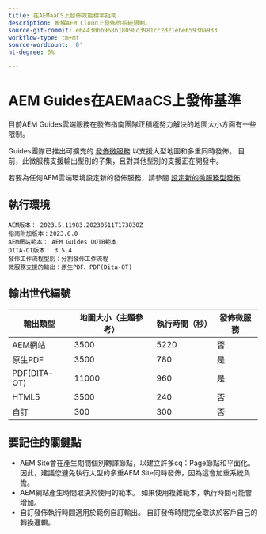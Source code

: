 ```yaml
---
title: 在AEMaaCS上發佈效能標竿指南
description: 瞭解AEM Cloud上發佈的系統限制。
source-git-commit: e64430bb968b18090c3981cc2d21ebe6593ba933
workflow-type: tm+mt
source-wordcount: '0'
ht-degree: 0%

---
```



# AEM Guides在AEMaaCS上發佈基準

目前AEM Guides雲端服務在發佈指南團隊正積極努力解決的地圖大小方面有一些限制。

Guides團隊已推出可擴充的 [發佈微服務](publish-microservice-architecture-and-performance.md) 以支援大型地圖和多重同時發佈。 目前，此微服務支援輸出型別的子集，且對其他型別的支援正在開發中。

若要為任何AEM雲端環境設定新的發佈服務，請參閱 [設定新的微服務型發佈](configure-microservices.md)

## 執行環境

    AEM版本： 2023.5.11983.20230511T173830Z
    指南附加版本：2023.6.0
    AEM網站範本： AEM Guides OOTB範本
    DITA-OT版本： 3.5.4
    發佈工作流程型別：分割發佈工作流程
    微服務支援的輸出：原生PDF、PDF(Dita-OT)

## 輸出世代編號

| 輸出類型 | 地圖大小（主題參考） | 執行時間（秒） | 發佈微服務 |
|---------------|------------------------------|----------------------------|-----------------------|
| AEM網站 | 3500 | 5220 | 否 |
| 原生PDF | 3500 | 780 | 是 |
| PDF(DITA-OT) | 11000 | 960 | 是 |
| HTML5 | 3500 | 240 | 否 |
| 自訂 | 300 | 300 | 否 |

## 要記住的關鍵點

- AEM Site會在產生期間個別轉譯節點，以建立許多cq：Page節點和平面化。 因此，建議您避免執行大型的多重AEM Site同時發佈，因為這會加重系統負擔。
- AEM網站產生時間取決於使用的範本。 如果使用複雜範本，執行時間可能會增加。
- 自訂發佈執行時間適用於範例自訂輸出。 自訂發佈時間完全取決於客戶自己的轉換邏輯。
